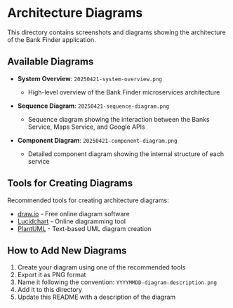 # Architecture Diagrams

This directory contains screenshots and diagrams showing the architecture of the Bank Finder application.

## Available Diagrams

- **System Overview**: `20250421-system-overview.png`
  - High-level overview of the Bank Finder microservices architecture

- **Sequence Diagram**: `20250421-sequence-diagram.png`
  - Sequence diagram showing the interaction between the Banks Service, Maps Service, and Google APIs

- **Component Diagram**: `20250421-component-diagram.png`
  - Detailed component diagram showing the internal structure of each service

## Tools for Creating Diagrams

Recommended tools for creating architecture diagrams:

- [draw.io](https://app.diagrams.net/) - Free online diagram software
- [Lucidchart](https://www.lucidchart.com/) - Online diagramming tool
- [PlantUML](https://plantuml.com/) - Text-based UML diagram creation

## How to Add New Diagrams

1. Create your diagram using one of the recommended tools
2. Export it as PNG format
3. Name it following the convention: `YYYYMMDD-diagram-description.png`
4. Add it to this directory
5. Update this README with a description of the diagram 
